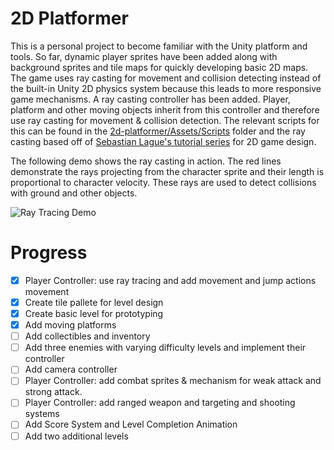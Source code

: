 # 2D Platformer
This is a personal project to become familiar with the Unity platform and tools. So far, dynamic player sprites have been added along with background sprites and tile maps for quickly developing basic 2D maps. The game uses ray casting for movement and collision detecting instead of the built-in Unity 2D physics system because this leads to more responsive game mechanisms. A ray casting controller has been added. Player, platform and other moving objects inherit from this controller and therefore use ray casting for movement & collision detection. The relevant scripts for this can be found in the [2d-platformer/Assets/Scripts](https://github.com/Aviral-Salhotra/platformer/tree/main/2d-platformer/Assets/Scripts) folder and the ray casting  based off of [Sebastian Lague's tutorial series](https://youtu.be/MbWK8bCAU2w) for 2D game design.

The following demo shows the ray casting in action. The red lines demonstrate the rays projecting from the character sprite and their length is proportional to character velocity. These rays are used to detect collisions with ground and other objects.    

![Ray Tracing Demo](https://user-images.githubusercontent.com/24803574/135701880-f7381e67-52fb-44ca-8b05-d0fb0221cd1e.gif)

# Progress
- [x] Player Controller: use ray tracing and add movement and jump actions movement
- [x] Create tile pallete for level design
- [x] Create basic level for prototyping 
- [x] Add moving platforms
- [ ] Add collectibles and inventory
- [ ] Add three enemies with varying difficulty levels and implement their controller 
- [ ] Add camera controller
- [ ] Player Controller: add combat sprites & mechanism for weak attack and strong attack. 
- [ ] Player Controller: add ranged weapon and targeting and shooting systems
- [ ] Add Score System and Level Completion Animation
- [ ] Add two additional levels
